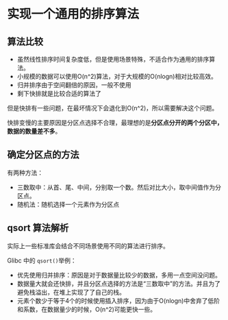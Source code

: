 # 实现一个通用的排序算法

## 算法比较

- 虽然线性排序时间复杂度低，但是使用场景特殊，不适合作为通用的排序算法。
- 小规模的数据可以使用O(n^2)算法，对于大规模的O(nlogn)相对比较高效。
- 归并排序由于空间翻倍的原因，一般不使用
- 剩下快排就是比较合适的算法了

但是快排有一些问题，在最坏情况下会退化到O(n^2)，所以需要解决这个问题。

快排变慢的主要原因是分区点选择不合理，最理想的是**分区点分开的两个分区中，数据的数量差不多**。

## 确定分区点的方法

有两种方法：

- 三数取中：从首、尾、中间，分别取一个数。然后对比大小，取中间值作为分区点。
- 随机法：随机选择一个元素作为分区点

## qsort 算法解析

实际上一些标准库会结合不同场景使用不同的算法进行排序。

Glibc 中的 `qsort()`举例：

- 优先使用归并排序：原因是对于数据量比较少的数据，多用一点空间没问题。
- 数据量大就会还快排，并且分区点选择的方法是“三数取中”的方法。并且为了避免栈溢出，在堆上实现了了自己的栈。
- 元素个数少于等于4个的时候使用插入排序，因为由于O(nlogn)中舍弃了低阶和系数，在数据量少的时候，O(n^2)可能更快一些。

